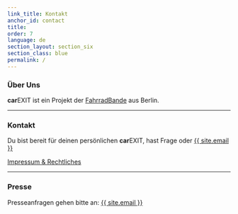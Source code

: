 ```yaml
---
link_title: Kontakt
anchor_id: contact
title:
order: 7
language: de
section_layout: section_six
section_class: blue
permalink: /
---
```


### Über Uns
**car**EXIT ist ein Projekt der [FahrradBande](http://mitradgelegenheit.org/) aus Berlin.

***

### Kontakt
Du bist bereit für deinen persönlichen **car**EXIT, hast Frage oder
<a href="mailto:{{ site.email }}">{{ site.email }}</a>

[Impressum & Rechtliches](impressum.html)

***

### Presse
Presseanfragen gehen bitte an:
<a href="mailto:{{ site.email }}">{{ site.email }}</a>


